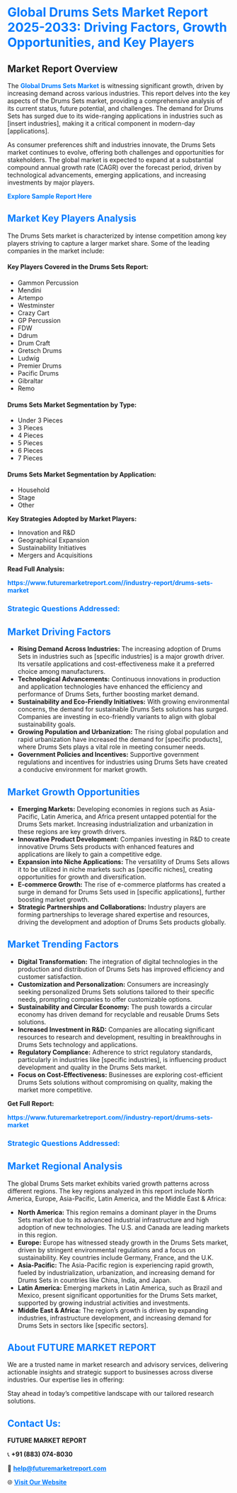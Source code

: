 <h1 style="color: #007BFF;">Global Drums Sets Market Report 2025-2033: Driving Factors, Growth Opportunities, and Key Players</h1>

<section id="overview">
<h2>Market Report Overview</h2>
<p>The <a href="https://www.futuremarketreport.com//industry-report/drums-sets-market" style="color: #007BFF; text-decoration: none;"><strong>Global Drums Sets Market</strong></a> is witnessing significant growth, driven by increasing demand across various industries. This report delves into the key aspects of the Drums Sets market, providing a comprehensive analysis of its current status, future potential, and challenges. The demand for Drums Sets has surged due to its wide-ranging applications in industries such as [insert industries], making it a critical component in modern-day [applications].</p>
<p>As consumer preferences shift and industries innovate, the Drums Sets market continues to evolve, offering both challenges and opportunities for stakeholders. The global market is expected to expand at a substantial compound annual growth rate (CAGR) over the forecast period, driven by technological advancements, emerging applications, and increasing investments by major players.</p>
</section>

<section id="overview">
<p><a href="https://www.futuremarketreport.com//request-sample/reportId=55009" style="color: #007BFF; text-decoration: none;"><strong>Explore Sample Report Here</strong></a></p>
</section>

<section id="key-players">
<h2 style="color: #007BFF;">Market Key Players Analysis</h2>
<p>The Drums Sets market is characterized by intense competition among key players striving to capture a larger market share. Some of the leading companies in the market include:</p>
<h4>Key Players Covered in the Drums Sets Report:</h4>
<ul><li>Gammon Percussion</li><li>Mendini</li><li>Artempo</li><li>Westminster</li><li>Crazy Cart</li><li>GP Percussion</li><li>FDW</li><li>Ddrum</li><li>Drum Craft</li><li>Gretsch Drums</li><li>Ludwig</li><li>Premier Drums</li><li>Pacific Drums</li><li>Gibraltar</li><li>Remo</li></ul>
<h4>Drums Sets Market Segmentation by Type:</h4>
<ul><li>Under 3 Pieces</li><li>3 Pieces</li><li>4 Pieces</li><li>5 Pieces</li><li>6 Pieces</li><li>7 Pieces</li></ul>

<h4>Drums Sets Market Segmentation by Application:</h4>
<ul><li>Household</li><li>Stage</li><li>Other</li></ul>
<p><strong>Key Strategies Adopted by Market Players:</strong></p>
<ul>
<li>Innovation and R&D</li>
<li>Geographical Expansion</li>
<li>Sustainability Initiatives</li>
<li>Mergers and Acquisitions</li>
</ul>
</section>

<section>
<p><strong>Read Full Analysis: </strong></p><a href="https://www.futuremarketreport.com//industry-report/drums-sets-market" style="color: #007BFF; text-decoration: none;"><strong>https://www.futuremarketreport.com//industry-report/drums-sets-market</strong></a>
<h3 style="color: #007BFF;">Strategic Questions Addressed:</h3>
</section>

<section id="driving-factors">
<h2 style="color: #007BFF;">Market Driving Factors</h2>
<ul>
<li><strong>Rising Demand Across Industries:</strong> The increasing adoption of Drums Sets in industries such as [specific industries] is a major growth driver. Its versatile applications and cost-effectiveness make it a preferred choice among manufacturers.</li>
<li><strong>Technological Advancements:</strong> Continuous innovations in production and application technologies have enhanced the efficiency and performance of Drums Sets, further boosting market demand.</li>
<li><strong>Sustainability and Eco-Friendly Initiatives:</strong> With growing environmental concerns, the demand for sustainable Drums Sets solutions has surged. Companies are investing in eco-friendly variants to align with global sustainability goals.</li>
<li><strong>Growing Population and Urbanization:</strong> The rising global population and rapid urbanization have increased the demand for [specific products], where Drums Sets plays a vital role in meeting consumer needs.</li>
<li><strong>Government Policies and Incentives:</strong> Supportive government regulations and incentives for industries using Drums Sets have created a conducive environment for market growth.</li>
</ul>
</section>

<section id="growth-opportunities">
<h2 style="color: #007BFF;">Market Growth Opportunities</h2>
<ul>
<li><strong>Emerging Markets:</strong> Developing economies in regions such as Asia-Pacific, Latin America, and Africa present untapped potential for the Drums Sets market. Increasing industrialization and urbanization in these regions are key growth drivers.</li>
<li><strong>Innovative Product Development:</strong> Companies investing in R&D to create innovative Drums Sets products with enhanced features and applications are likely to gain a competitive edge.</li>
<li><strong>Expansion into Niche Applications:</strong> The versatility of Drums Sets allows it to be utilized in niche markets such as [specific niches], creating opportunities for growth and diversification.</li>
<li><strong>E-commerce Growth:</strong> The rise of e-commerce platforms has created a surge in demand for Drums Sets used in [specific applications], further boosting market growth.</li>
<li><strong>Strategic Partnerships and Collaborations:</strong> Industry players are forming partnerships to leverage shared expertise and resources, driving the development and adoption of Drums Sets products globally.</li>
</ul>
</section>

<section id="trending-factors">
<h2 style="color: #007BFF;">Market Trending Factors</h2>
<ul>
<li><strong>Digital Transformation:</strong> The integration of digital technologies in the production and distribution of Drums Sets has improved efficiency and customer satisfaction.</li>
<li><strong>Customization and Personalization:</strong> Consumers are increasingly seeking personalized Drums Sets solutions tailored to their specific needs, prompting companies to offer customizable options.</li>
<li><strong>Sustainability and Circular Economy:</strong> The push towards a circular economy has driven demand for recyclable and reusable Drums Sets solutions.</li>
<li><strong>Increased Investment in R&D:</strong> Companies are allocating significant resources to research and development, resulting in breakthroughs in Drums Sets technology and applications.</li>
<li><strong>Regulatory Compliance:</strong> Adherence to strict regulatory standards, particularly in industries like [specific industries], is influencing product development and quality in the Drums Sets market.</li>
<li><strong>Focus on Cost-Effectiveness:</strong> Businesses are exploring cost-efficient Drums Sets solutions without compromising on quality, making the market more competitive.</li>
</ul>
</section>

<section>
<p><strong>Get Full Report: </strong></p><a href="https://www.futuremarketreport.com//industry-report/drums-sets-market" style="color: #007BFF; text-decoration: none;"><strong>https://www.futuremarketreport.com//industry-report/drums-sets-market</strong></a>
<h3 style="color: #007BFF;">Strategic Questions Addressed:</h3>
</section>


<section id="regional-analysis">
<h2 style="color: #007BFF;">Market Regional Analysis</h2>
<p>The global Drums Sets market exhibits varied growth patterns across different regions. The key regions analyzed in this report include North America, Europe, Asia-Pacific, Latin America, and the Middle East & Africa:</p>
<ul>
<li><strong>North America:</strong> This region remains a dominant player in the Drums Sets market due to its advanced industrial infrastructure and high adoption of new technologies. The U.S. and Canada are leading markets in this region.</li>
<li><strong>Europe:</strong> Europe has witnessed steady growth in the Drums Sets market, driven by stringent environmental regulations and a focus on sustainability. Key countries include Germany, France, and the U.K.</li>
<li><strong>Asia-Pacific:</strong> The Asia-Pacific region is experiencing rapid growth, fueled by industrialization, urbanization, and increasing demand for Drums Sets in countries like China, India, and Japan.</li>
<li><strong>Latin America:</strong> Emerging markets in Latin America, such as Brazil and Mexico, present significant opportunities for the Drums Sets market, supported by growing industrial activities and investments.</li>
<li><strong>Middle East & Africa:</strong> The region’s growth is driven by expanding industries, infrastructure development, and increasing demand for Drums Sets in sectors like [specific sectors].</li>
</ul>
</section>

<footer>
<h2 style="color: #007BFF;">About FUTURE MARKET REPORT</h2>
<p>We are a trusted name in market research and advisory services, delivering actionable insights and strategic support to businesses across diverse industries. Our expertise lies in offering:</p>

<p>Stay ahead in today’s competitive landscape with our tailored research solutions.</p>

<h2 style="color: #007BFF;">Contact Us:</h2>
<p><strong>FUTURE MARKET REPORT</strong></p>
<p>📞 <strong>+91 (883) 074-8030</strong></p>
<p>📧 <strong><a href="mailto:help@futuremarketreport.com" style="color: #007BFF;">help@futuremarketreport.com</a></strong></p>
<p>🌐 <strong><a href="https://www.futuremarketreport.com/" style="color: #007BFF;">Visit Our Website</a></strong></p>
</footer>